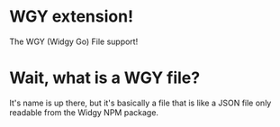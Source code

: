 # WGY extension!
 The WGY (Widgy Go) File support!
# Wait, what is a WGY file?
It's name is up there, but it's basically a file that is like a JSON file only readable from the Widgy NPM package.